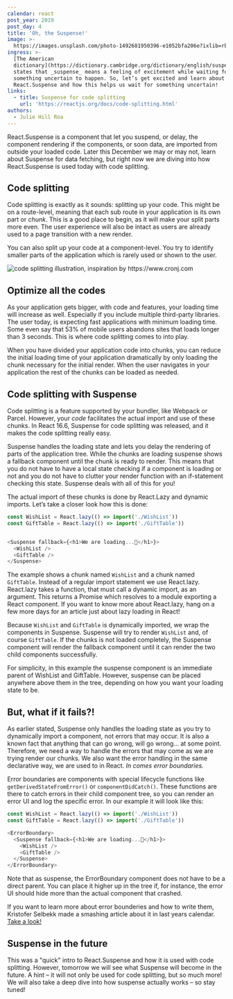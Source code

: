 ```yaml
---
calendar: react
post_year: 2019
post_day: 4
title: 'Oh, the Suspense!'
image: >-
  https://images.unsplash.com/photo-1492681950396-e1052bfa206e?ixlib=rb-1.2.1&ixid=eyJhcHBfaWQiOjEyMDd9&auto=format&fit=crop&w=2240&q=80
ingress: >-
  [The American
  dictionary](https://dictionary.cambridge.org/dictionary/english/suspense)
  states that _suspense_ means a feeling of excitement while waiting for
  something uncertain to happen. So, let’s get excited and learn about
  React.Suspense and how this helps us wait for something uncertain!
links:
  - title: Suspense for code splitting
    url: 'https://reactjs.org/docs/code-splitting.html'
authors:
  - Julie Hill Roa
---
```

React.Suspense is a component that let you suspend, or delay, the component rendering if the components, or soon data, are imported from outside your loaded code. Later this December we may or may not, learn about Suspense for data fetching, but right now we are diving into how React.Suspense is used today with code splitting.  

## Code splitting

Code splitting is exactly as it sounds: splitting up your code.  This might be on a route-level, meaning that each sub route in your application is its own part or _chunk_. This is a good place to begin, as it will make your split parts more even. The user experience will also be intact as users are already used to a page transition with a new render. 

You can also split up your code at a component-level. You try to identify smaller parts of the application which is rarely used or shown to the user. 

<img class="wide-image" src="/assets/codesplitting.png" alt="code splitting illustration, inspiration by https://www.cronj.com"/>

## Optimize all the codes

As your application gets bigger, with code and features, your loading time will increase as well. Especially if you include multiple third-party libraries. The user today, is expecting fast applications with minimum loading time. Some even say that 53% of mobile users abandons sites that loads longer than 3 seconds. This is where code splitting comes to into play. 

When you have divided your application code into chunks, you can reduce the initial loading time of your application dramatically by only loading the chunk necessary for the initial render. When the user navigates in your application the rest of the chunks can be loaded as needed. 

## Code splitting with Suspense

Code splitting is a feature supported by your bundler, like Webpack or Parcel. However, your _code_ facilitates the actual import and use of these chunks. In React 16.6, Suspense for code splitting was released, and it makes the code splitting really easy. 

Suspense handles the loading state and lets you delay the rendering of parts of the application tree. While the chunks are loading suspense shows a fallback component until the chunk is ready to render. This means that you do not have to have a local state checking if a component is loading or not and you do not have to clutter your render function with an if-statement checking this state. Suspense deals with all of this for you!

The actual import of these chunks is done by React.Lazy and dynamic imports. Let’s take a closer look how this is done:

```js
const WishList = React.lazy(() => import('./WishList'))
const GiftTable = React.lazy(() => import('./GiftTable'))


<Suspense fallback={<h1>We are loading...🎅</h1>}>
  <WishList />
  <GiftTable />
</Suspense>
```

The example shows a chunk named `WishList` and a chunk named `GiftTable`.  Instead of a regular import statement we use React.lazy. React.lazy takes a function, that must call a dynamic import, as an argument. This returns a Promise which resolves to a module exporting a React component. If you want to know more about React.lazy, hang on a few more days for an article just about lazy loading in React!

Because `WishList` and `GiftTable` is dynamically imported, we wrap the components in Suspense. Suspense will try to render `WishList` and, of course `GiftTable`. If the chunks is not loaded completely, the Suspense component will render the fallback component until it can render the two child components successfully. 

For simplicity, in this example the suspense component is an immediate parent of WishList and GiftTable. However, suspense can be placed anywhere above them in the tree, depending on how you want your loading state to be. 

## But, what if it fails?!

As earlier stated, Suspense only handles the loading state as you try to dynamically import a component, not errors that may occur. It is also a known fact that anything that can go wrong, will go wrong... at some point. Therefore, we need a way to handle the errors that may come as we are trying render our chunks. We also want the error handling in the same declarative way, we are used to in React. _In comes error boundaries._

Error boundaries are components with special lifecycle functions like `getDerivedStateFromError()` or `componentDidCatch()`. These functions are there to catch errors in their child component tree, so you can render an error UI and log the specific error. In our example it will look like this:

```js
const WishList = React.lazy(() => import('./WishList'))
const GiftTable = React.lazy(() => import('./GiftTable'))

<ErrorBoundary>
  <Suspense fallback={<h1>We are loading...🎅</h1>}>
    <WishList />
    <GiftTable />
  </Suspense>
</ErrorBoundary>
```

Note that as suspense, the ErrorBoundary component does not have to be a direct parent. You can place it higher up in the tree if, for instance, the error UI should hide more than the actual component that crashed.

If you want to learn more about error bounderies and how to write them, Kristofer Selbekk made a smashing article about it in last years calendar. [Take a look!](https://react.christmas/2018/14)

## Suspense in the future

This was a "quick" intro to React.Suspense and how it is used with code splitting. However, tomorrow we will see what Suspense will become in the future. A hint  – it will not only be used for code splitting, but so much more! We will also take a deep dive into how suspense actually works – so stay tuned!
